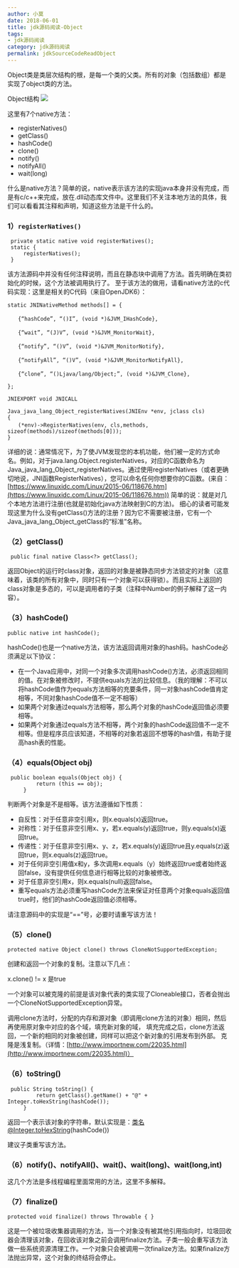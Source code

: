```yaml
---
author: 小莫
date: 2018-06-01
title: jdk源码阅读-Object
tags:
- jdk源码阅读
category: jdk源码阅读
permalink: jdkSourceCodeReadObject
---
```

Object类是类层次结构的根，是每一个类的父类。所有的对象（包括数组）都是实现了object类的方法。
<!-- more -->

Object结构
![](https://image.xiaomo.info/blog/ObjectStructure.png)

这里有7个native方法：

- registerNatives()
- getClass()
- hashCode()
- clone()
- notify()
- notifyAll()
- wait(long)

什么是native方法？简单的说，native表示该方法的实现java本身并没有完成，而是有c/c++来完成，放在.dll动态库文件中。这里我们不关注本地方法的具体，我们可以看看其注释和声明，知道这些方法是干什么的。

### 1）`registerNatives()`

```
 private static native void registerNatives();
 static {
     registerNatives();
 }
```
 
该方法源码中并没有任何注释说明，而且在静态块中调用了方法。首先明确在类初始化的时候，这个方法被调用执行了。
至于该方法的做用，请看native方法的c代码实现：这里是相关的C代码（来自OpenJDK6）：

```
static JNINativeMethod methods[] = {

　　{“hashCode”, “()I”, (void *)&JVM_IHashCode},

　　{“wait”, “(J)V”, (void *)&JVM_MonitorWait},

　　{“notify”, “()V”, (void *)&JVM_MonitorNotify},

　　{“notifyAll”, “()V”, (void *)&JVM_MonitorNotifyAll},

　　{“clone”, “()Ljava/lang/Object;”, (void *)&JVM_Clone},

};

JNIEXPORT void JNICALL

Java_java_lang_Object_registerNatives(JNIEnv *env, jclass cls)
{
　　(*env)->RegisterNatives(env, cls,methods, sizeof(methods)/sizeof(methods[0]));
}
```

详细的说：通常情况下，为了使JVM发现您的本机功能，他们被一定的方式命名。例如，对于java.lang.Object.registerNatives，对应的C函数命名为Java_java_lang_Object_registerNatives。通过使用registerNatives（或者更确切地说，JNI函数RegisterNatives），您可以命名任何你想要你的C函数。(来自：[https://www.linuxidc.com/Linux/2015-06/118676.htm](https://www.linuxidc.com/Linux/2015-06/118676.htm))
简单的说：就是对几个本地方法进行注册(也就是初始化java方法映射到C的方法)。
细心的读者可能发现这里为什么没有getClass()方法的注册？因为它不需要被注册，它有一个Java_java_lang_Object_getClass的“标准”名称。

### （2）getClass()

` public final native Class<?> getClass();`

返回Object的运行时class对象，返回的对象是被静态同步方法锁定的对象（这意味着，该类的所有对象中，同时只有一个对象可以获得锁）。而且实际上返回的class对象是多态的，可以是调用者的子类（注释中Number的例子解释了这一内容）。

### （3）hashCode()

`public native int hashCode();`

hashCode()也是一个native方法，该方法返回调用对象的hash码。hashCode必须满足以下协议：
- 在一个Java应用中，对同一个对象多次调用hashCode()方法，必须返回相同的值。在对象被修改时，不提供equals方法的比较信息。（我的理解：不可以将hashCode值作为equals方法相等的充要条件，同一对象hashCode值肯定相等，不同对象hashCode值不一定不相等）
- 如果两个对象通过equals方法相等，那么两个对象的hashCode返回值必须要相等。
- 如果两个对象通过equals方法不相等，两个对象的hashCode返回值不一定不相等。但是程序员应该知道，不相等的对象若返回不想等的hash值，有助于提高hash表的性能。

### （4）equals(Object obj)

```
 public boolean equals(Object obj) {
         return (this == obj);
     }
```

判断两个对象是不是相等。该方法遵循如下性质：

- 自反性：对于任意非空引用x，则x.equals(x)返回true。
- 对称性：对于任意非空引用x、y，若x.equals(y)返回true，则y.equals(x)返回true。
- 传递性：对于任意非空引用x、y、z，若x.equals(y)返回true且y.equals(z)返回true，则x.equals(z)返回true。
- 对于任何非空引用值x和y，多次调用x.equals（y）始终返回true或者始终返回false，没有提供任何信息进行相等比较的对象被修改。
- 对于任意非空引用x，则x.equals(null)返回false。
- 重写equals方法必须重写hashCode方法来保证对任意两个对象equals返回值true时，他们的hashCode返回值必须相等。

请注意源码中的实现是“==”号，必要时请重写该方法！

### （5）clone()

`protected native Object clone() throws CloneNotSupportedException;`

创建和返回一个对象的复制。注意以下几点：

x.clone() != x  是true

一个对象可以被克隆的前提是该对象代表的类实现了Cloneable接口，否者会抛出一个CloneNotSupportedException异常。

调用clone方法时，分配的内存和源对象（即调用clone方法的对象）相同，然后再使用原对象中对应的各个域，填充新对象的域， 填充完成之后，clone方法返回，一个新的相同的对象被创建，同样可以把这个新对象的引用发布到外部。
克隆是浅复制。（详情：[http://www.importnew.com/22035.html](http://www.importnew.com/22035.html)）

### （6）toString()

```
 public String toString() {
         return getClass().getName() + "@" + Integer.toHexString(hashCode());
     }
```
返回一个表示该对象的字符串，默认实现是：类名@Integer.toHexString(hashCode())

建议子类重写该方法。

### （6）notify()、notifyAll()、wait()、wait(long)、wait(long,int)
这几个方法是多线程编程里面常用的方法，这里不多解释。

### （7）finalize()

`protected void finalize() throws Throwable { }`

这是一个被垃圾收集器调用的方法，当一个对象没有被其他引用指向时，垃圾回收器会清理该对象，在回收该对象之前会调用finalize方法。子类一般会重写该方法做一些系统资源清理工作。一个对象只会被调用一次finalize方法。如果finalize方法抛出异常，这个对象的终结将会停止。

